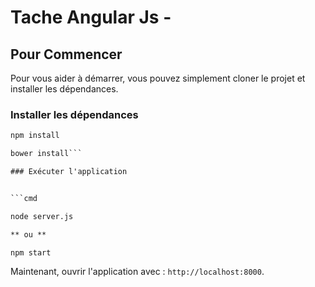 # Tache Angular Js -


## Pour Commencer

Pour vous aider à démarrer, vous pouvez simplement cloner le projet et installer les dépendances.

### Installer les dépendances

```cmd
npm install
```


```cmd
bower install```

### Exécuter l'application


```cmd

node server.js

** ou ** 

npm start

```

Maintenant, ouvrir l'application avec : `http://localhost:8000`.
